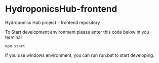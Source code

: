 # HydroponicsHub-frontend
Hydroponics Hub project - frontend repository

To Start development environment please enter this code below in you terminal

`npm start`

If you use windows environment, you can run run.bat to start developing.